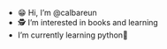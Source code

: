 -  😁 Hi, I’m @calbareun
-  🕵️ I’m interested in books and learning
-  I’m currently learning python🐍
<!---
calbareun/calbareun is a ✨ special ✨ repository because its `README.md` (this file) appears on your GitHub profile.
You can click the Preview link to take a look at your changes.
--->
